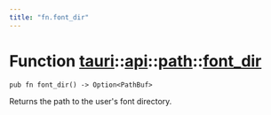 ```yaml
---
title: "fn.font_dir"
---
```


# Function [tauri](/docs/api/rust/tauri/../../index.html)::​[api](/docs/api/rust/tauri/../index.html)::​[path](/docs/api/rust/tauri/index.html)::​[font_dir](/docs/api/rust/tauri/)

    pub fn font_dir() -> Option<PathBuf>

Returns the path to the user's font directory.
